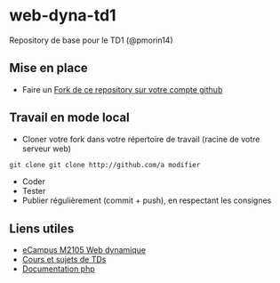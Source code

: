 # web-dyna-td1
Repository de base pour le TD1 (@pmorin14)

## Mise en place
- Faire un [Fork de ce repository sur votre compte github](https://github.com/dyna-web-rt/web-dyna-td1/fork)

## Travail en mode local
- Cloner votre fork dans votre répertoire de travail (racine de votre serveur web)
```bash
git clone git clone http://github.com/a modifier
```
- Coder
- Tester
- Publier régulièrement (commit + push), en respectant les consignes

## Liens utiles
- [eCampus M2105 Web dynamique](https://ecampus.unicaen.fr/course/view.php?id=12100)
- [Cours et sujets de TDs](https://slamwiki.kobject.net/php-rt)
- [Documentation php](https://php.net)
